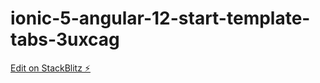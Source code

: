 # ionic-5-angular-12-start-template-tabs-3uxcag

[Edit on StackBlitz ⚡️](https://stackblitz.com/edit/ionic-5-angular-12-start-template-tabs-3uxcag)